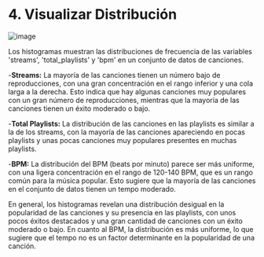 # 4. Visualizar Distribución

![image](https://github.com/user-attachments/assets/27acc0f8-372e-415c-96e9-0cf5bf66c37e)

Los histogramas muestran las distribuciones de frecuencia de las variables 'streams', 'total_playlists' y 'bpm' en un conjunto de datos de canciones.

-**Streams:** La mayoría de las canciones tienen un número bajo de reproducciones, con una gran concentración en el rango inferior y una cola larga a la derecha. Esto indica que hay algunas canciones muy populares con un gran número de reproducciones, mientras que la mayoría de las canciones tienen un éxito moderado o bajo.

-**Total Playlists:** La distribución de las canciones en las playlists es similar a la de los streams, con la mayoría de las canciones apareciendo en pocas playlists y unas pocas canciones muy populares presentes en muchas playlists.

-**BPM:** La distribución del BPM (beats por minuto) parece ser más uniforme, con una ligera concentración en el rango de 120-140 BPM, que es un rango común para la música popular. Esto sugiere que la mayoría de las canciones en el conjunto de datos tienen un tempo moderado.

En general, los histogramas revelan una distribución desigual en la popularidad de las canciones y su presencia en las playlists, con unos pocos éxitos destacados y una gran cantidad de canciones con un éxito moderado o bajo. En cuanto al BPM, la distribución es más uniforme, lo que sugiere que el tempo no es un factor determinante en la popularidad de una canción.
